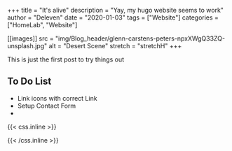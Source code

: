 +++
title = "It's alive"
description = "Yay, my hugo website seems to work"
author = "Deleven"
date = "2020-01-03"
tags = ["Website"]
categories = ["HomeLab", "Website"]

[[images]]
  src = "img/Blog_header/glenn-carstens-peters-npxXWgQ33ZQ-unsplash.jpg"
  alt = "Desert Scene"
  stretch = "stretchH"
+++

This is just the first post to try things out
<!--more-->

## To Do List

- Link icons with correct Link
- Setup Contact Form
- 

<!-- ################################### -->
<!-- ########## CSS-Styling ############ -->
<!-- ################################### -->

{{< css.inline >}}
<style>
.emojify {
	font-family: Apple Color Emoji,Segoe UI Emoji,NotoColorEmoji,Segoe UI Symbol,Android Emoji,EmojiSymbols;
	font-size: 2rem;
	vertical-align: middle;
}
@media screen and (max-width:650px) {
    .nowrap {
	display: block;
	margin: 25px 0;
}
}
</style>
{{< /css.inline >}}

